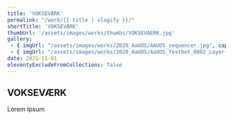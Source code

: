 ```yaml
---
title: 'VOKSEVÆRK'
permalink: "/work/{{ title | slugify }}/"
shortTitle: 'VOKSEVÆRK'
thumbUrl: '/assets/images/works/thumbs/VOKSEVAERK.jpg'
gallery:
 - { imgUrl: "/assets/images/works/2020_AaUOS/AAUOS_sequencer.jpg", caption: "" }
 - { imgUrl: "/assets/images/works/2020_AaUOS/AaUOS_Textbot_0002_Layer-20.jpg", caption: "" }
date: 2021-11-01
eleventyExcludeFromCollections: false
---
```



<div class="Grid Grid--gutters Grid--full large-Grid--fit">
  <div class="Grid-cell">
    <div class='headerGroup'>
      <h2>VOKSEVÆRK</h2>
      <p>Lorem Ipsum</p>
    </div>
  </div>
</div>